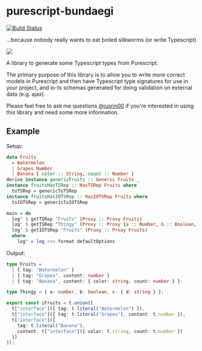 # purescript-bundaegi

[![Build Status](https://travis-ci.org/justinwoo/purescript-bundaegi.svg?branch=master)](https://travis-ci.org/justinwoo/purescript-bundaegi)

...because nobody really wants to eat boiled silkworms (or write Typescript)

![](http://i.imgur.com/q7tyceP.png)

A library to generate some Typescript types from Purescript.

The primary purpose of this library is to allow you to write more correct models in Purescript and then have Typescript type signatures for use in your project, and io-ts schemas generated for doing validation on external data (e.g. ajax).

Please feel free to ask me questions [@jusrin00](https://twitter.com/jusrin00) if you're interested in using this library and need some more information.

## Example

Setup:

```hs
data Fruits
  = Watermelon
  | Grapes Number
  | Banana { color :: String, count :: Number }
derive instance genericFruits :: Generic Fruits _
instance fruitsHasTSRep :: HasTSRep Fruits where
  toTSRep = genericToTSRep
instance fruitsHasIOTSRep :: HasIOTSRep Fruits where
  toIOTSRep = genericToIOTSRep

main = do
  log' $ getTSRep "Fruits" (Proxy :: Proxy Fruits)
  log' $ getTSRep "Thingy" (Proxy :: Proxy {a :: Number, b :: Boolean, c :: {d :: String}})
  log' $ getIOTSRep "Fruits" (Proxy :: Proxy Fruits)
  where
    log' = log <<< format defaultOptions
```

Output:

```ts
type Fruits =
  | { tag: "Watermelon" }
  | { tag: "Grapes", content: number }
  | { tag: "Banana", content: { color: string, count: number } };

type Thingy = { a: number, b: boolean, c: { d: string } };

export const iFruits = t.union([
  t["interface"]({ tag: t.literal("Watermelon") }),
  t["interface"]({ tag: t.literal("Grapes"), content: t.number }),
  t["interface"]({
    tag: t.literal("Banana"),
    content: t["interface"]({ color: t.string, count: t.number })
  })
]);
```
